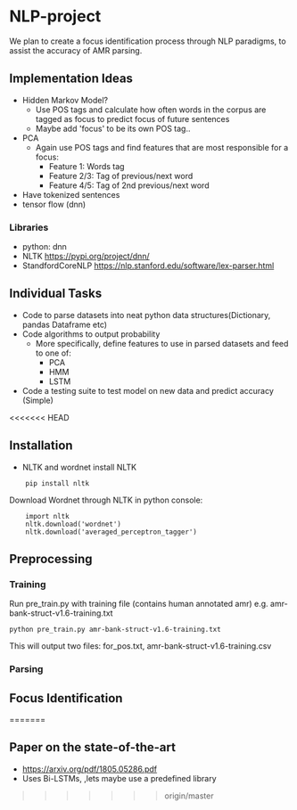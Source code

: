 # NLP-project

We plan to create a focus identification process through NLP paradigms, to assist the accuracy of AMR parsing.

## Implementation Ideas

* Hidden Markov Model?
  * Use POS tags and calculate how often words in the corpus are tagged as focus to predict focus of future sentences
  * Maybe add 'focus' to be its own POS tag..
* PCA
  * Again use POS tags and find features that are most responsible for a focus: 
    * Feature 1: Words tag
	* Feature 2/3: Tag of previous/next word
    * Feature 4/5: Tag of 2nd previous/next word
* Have tokenized sentences
* tensor flow (dnn)
### Libraries
* python: dnn
* NLTK
https://pypi.org/project/dnn/
* StandfordCoreNLP
https://nlp.stanford.edu/software/lex-parser.html


## Individual Tasks
* Code to parse datasets into neat python data structures(Dictionary, pandas Dataframe etc)
* Code algorithms to output probability
  * More specifically, define features to use in parsed datasets and feed to one of:
    * PCA
	* HMM
	* LSTM
* Code a testing suite to test model on new data and predict accuracy (Simple)

<<<<<<< HEAD
## Installation
<!-- * Download basic English Stanford Tagger version 3.9.2 from https://nlp.stanford.edu/software/tagger.shtml -->
* NLTK and wordnet
install NLTK
```
    pip install nltk
```
Download Wordnet through NLTK in python console:
```
    import nltk
    nltk.download('wordnet')
    nltk.download('averaged_perceptron_tagger')
```

## Preprocessing 
### Training
Run pre_train.py with training file (contains human annotated amr) e.g. amr-bank-struct-v1.6-training.txt

    python pre_train.py amr-bank-struct-v1.6-training.txt

This will output two files: for_pos.txt, amr-bank-struct-v1.6-training.csv

### Parsing



## Focus Identification
=======
## Paper on the state-of-the-art
* https://arxiv.org/pdf/1805.05286.pdf
* Uses Bi-LSTMs, ,lets maybe use a predefined library
>>>>>>> origin/master
